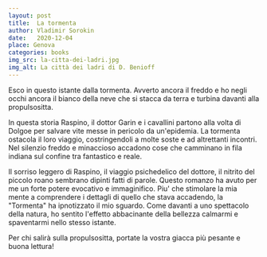 ```yaml
---
layout: post
title:  La tormenta
author: Vladimir Sorokin
date:   2020-12-04
place: Genova
categories: books
img_src: la-citta-dei-ladri.jpg
img_alt: La città dei ladri di D. Benioff
---
```

Esco in questo istante dalla tormenta. Avverto ancora il freddo e ho negli occhi ancora il bianco della neve che si stacca da terra e turbina davanti alla propulsositta. 

In questa storia Raspino, il dottor Garin e i cavallini partono alla volta di Dolgoe per salvare vite messe in pericolo da un'epidemia. La tormenta ostacola il loro viaggio, costringendoli a molte soste e ad altrettanti incontri. Nel silenzio freddo e minaccioso accadono cose che camminano in fila indiana sul confine tra fantastico e reale. 

Il sorriso leggero di Raspino, il viaggio psichedelico del dottore, il nitrito del piccolo roano sembrano dipinti fatti di parole. Questo romanzo ha avuto per me un forte potere evocativo e immaginifico. Piu' che stimolare la mia mente a comprendere i dettagli di quello che stava accadendo, la "Tormenta" ha ipnotizzato il mio sguardo. Come davanti a uno spettacolo della natura, ho sentito l'effetto abbacinante della bellezza calmarmi e spaventarmi nello stesso istante. 

Per chi salirà sulla propulsositta, portate la vostra giacca più pesante e buona lettura!